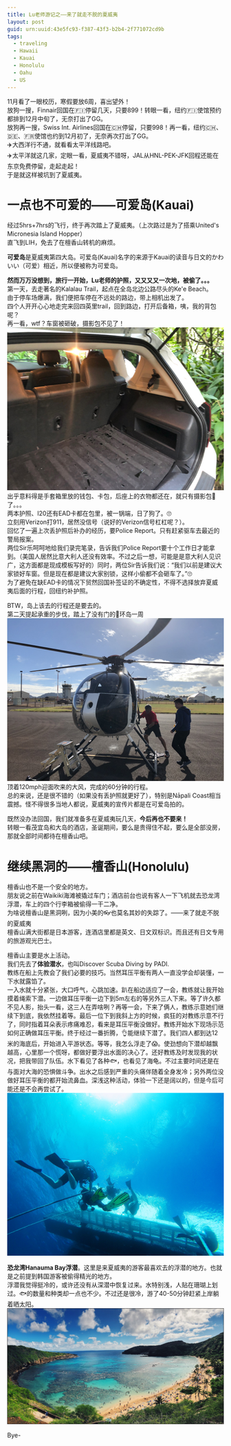 ```yaml
---
title: Lu老师游记之——来了就走不脱的夏威夷
layout: post
guid: urn:uuid:43e5fc93-f387-43f3-b2b4-2f771072cd9b
tags:
  - traveling
  - Hawaii
  - Kauai
  - Honolulu
  - Oahu
  - US
---
```


11月看了一眼校历，寒假要放6周，喜出望外！  
放狗一搜，Finnair回国在🇫🇮停留几天，只要899！转眼一看，纽约🇫🇮使馆预约都排到12月中旬了，无奈打出了GG。  
放狗再一搜，Swiss Int. Airlines回国在🇨🇭停留，只要998！再一看，纽约🇨🇭、🇩🇪、🇫🇷使馆也约到12月初了，无奈再次打出了GG。  
✈️大西洋行不通，就看看太平洋线路吧。  
✈️太平洋就这几家，定眼一看，夏威夷不错呀，JAL从HNL-PEK-JFK回程还能在东京免费停留，走起走起！  
于是就这样被坑到了夏威夷。  

# 一点也不可爱的——可爱岛(Kauai)
经过5hrs+7hrs的飞行，终于再次踏上了夏威夷。（上次路过是为了搭乘United's Micronesia Island Hopper）  
直飞到LIH，免去了在檀香山转机的麻烦。  
  
**可爱岛**是夏威夷第四大岛。可爱岛(Kauai)名字的来源于Kauai的读音与日文的かわいい（可爱）相近，所以便被称为可爱岛。  

**然而万万没想到，旅行一开始，Lu老师的护照，又又又又一次地，被偷了。。。**  
第一天，去走著名的Kalalau Trail，起点在全岛北边公路尽头的Ke'e Beach。  
由于停车场爆满，我们便把车停在不远处的路边，带上相机出发了。  
四个人开开心心地走完来回四英里trail，回到路边，打开后备箱，咦，我的背包呢？  
再一看，wtf？车窗被砸破，摄影包不见了！  
![fk](/media/files/2017/12/27/IMG_0133.jpg)
出乎意料得是手套箱里放的钱包、卡包，后座上的衣物都还在，就只有摄影包👋了。。。  
两本护照、I20还有EAD卡都在包里，被一锅端，日了狗了。🙄  
立刻用Verizon打911，居然没信号（说好的Verizon信号杠杠呢？）。  
回忆了一遍上次丢护照后补办的经历，要Police Report。只有赶紧驱车去最近的警局报案。  
两位Sir乐呵呵地给我们录完笔录，告诉我们Police Report要十个工作日才能拿到。（美国人居然比意大利人还没有效率。不过之后一想，可能是是意大利人见识广，这方面都是现成模板写好的）同时，两位Sir告诉我们说：“我们以前是建议大家锁好车窗。但是现在都是建议大家别锁，这样小偷都不会砸车了。”🙄  
为了避免在缺EAD卡的情况下贸然回国补签证的不确定性，不得不选择放弃夏威夷后面的行程，回纽约补护照。  

BTW，岛上该去的行程还是要去的。  
第二天提起承重的步伐，踏上了没有门的🚁环岛一周
![helicopter](/media/files/2017/12/27/IMG_0004.jpg)
顶着120mph迎面吹来的大风，完成的60分钟的行程。  
总的来说，还是很不错的（如果没有丢护照就更好了），特别是Nāpali Coast相当震撼。怪不得很多当地人都说，夏威夷的宣传片都是在可爱岛拍的。  
  
既然没办法回国，我们就准备多在夏威夷玩几天，**今后再也不要来！**  
转眼一看茂宜岛和大岛的酒店，圣诞期间，要么是贵得住不起，要么是全部没房，那就全部时间都待在檀香山吧。  
  
# 继续黑洞的——檀香山(Honolulu)  
檀香山也不是一个安全的地方。  
朋友说之前在Waikiki海滩被撬过车门；酒店前台也说有客人一下飞机就去恐龙湾浮潜，车上的四个行李箱被偷得一干二净。  
为啥说檀香山是黑洞咧，因为小美的👓也莫名其妙的失踪了。——来了就走不脱的夏威夷  
檀香山满大街都是日本游客，连酒店里都是英文、日文双标识。而且还有日文专用的旅游观光巴士。  
  
檀香山主要是水上活动。  
我们先去了**体验潜水**，也叫Discover Scuba Diving by PADI.  
教练在船上先教会了我们必要的技巧。当然耳压平衡有两人一直没学会却装懂，一下水就露馅了。  
一入水就十分紧张，大口呼气，心跳加速。趴在船边适应了一会，教练就让我开始摸着绳索下潜。一边做耳压平衡一边下到5m左右的等另外三人下来。等了许久都不见人影，抬头一看，这三人在弄啥咧？再等一会，下来了俩人，教练示意她们继续下到底，我依然挂着等。最后一位下到我斜上方的时候，疯狂的对教练示意不行了，同时指着耳朵表示疼痛难忍，看来是耳压平衡没做好。教练开始水下现场示范如何正确做耳压平衡。终于经过一番折腾，👌能继续下潜了。我们四人都到达12米的海底后，开始进入平游状态。等等，我怎么浮走了😱。使劲想向下潜却越飘越高，心里那一个慌呀，都做好要浮出水面的决心了。还好教练及时发现我的状况，把我带回了队伍。水下看见了各种🐟，也看见了海龟。不过主要时间还是在与面对大海的恐惧做斗争。出水之后感到严重的头痛伴随着全身发冷；另外两位没做好耳压平衡的都开始流鼻血。深浅这种活动，体验一下还是阔以的，但是今后可能还是不会再尝试了。
[![dive](/media/files/2017/12/27/dive.jpg)](https://www.instagram.com/p/BdCKv7TnF6M/)  
  

**恐龙湾Hanauma Bay浮潜**。这里是来夏威夷的游客最喜欢去的浮潜的地方。也就是之前提到韩国游客被偷得精光的地方。  
浮潜我觉得挺冷的，或许还没有从深潜中恢复过来。水特别浅，人贴在珊瑚上划过。🐟的数量和种类却一点也不少。不过还是很冷，游了40-50分钟赶紧上岸躺着晒太阳。  
[![bay](/media/files/2017/12/27/bay.jpg)](https://www.instagram.com/p/BdHFuvmHVhc/)  

Bye-
